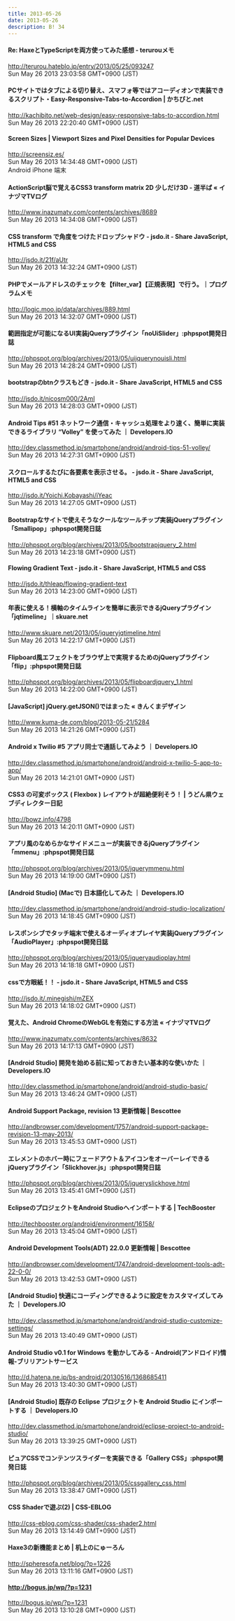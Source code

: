 ```yaml
---
title: 2013-05-26
date: 2013-05-26
description: B! 34
---
```


#### Re: HaxeとTypeScriptを両方使ってみた感想 - terurouメモ
http://terurou.hateblo.jp/entry/2013/05/25/093247<br>
Sun May 26 2013 23:03:58 GMT+0900 (JST)<br>


#### PCサイトではタブによる切り替え、スマフォ等ではアコーディオンで実装できるスクリプト・Easy-Responsive-Tabs-to-Accordion | かちびと.net
http://kachibito.net/web-design/easy-responsive-tabs-to-accordion.html<br>
Sun May 26 2013 22:20:40 GMT+0900 (JST)<br>


#### Screen Sizes | Viewport Sizes and Pixel Densities for Popular Devices
http://screensiz.es/<br>
Sun May 26 2013 14:34:48 GMT+0900 (JST)<br>
Android iPhone 端末


#### ActionScript脳で覚えるCSS3 transform matrix 2D 少しだけ3D - 道半ば « イナヅマTVログ
http://www.inazumatv.com/contents/archives/8689<br>
Sun May 26 2013 14:34:08 GMT+0900 (JST)<br>


#### CSS transform で角度をつけたドロップシャドウ - jsdo.it - Share JavaScript, HTML5 and CSS
http://jsdo.it/21f/aUtr<br>
Sun May 26 2013 14:32:24 GMT+0900 (JST)<br>


#### PHPでメールアドレスのチェックを【filter_var】【正規表現】で行う。｜プログラムメモ
http://logic.moo.jp/data/archives/889.html<br>
Sun May 26 2013 14:32:07 GMT+0900 (JST)<br>


#### 範囲指定が可能になるUI実装jQueryプラグイン「noUiSlider」:phpspot開発日誌
http://phpspot.org/blog/archives/2013/05/uijquerynouisli.html<br>
Sun May 26 2013 14:28:24 GMT+0900 (JST)<br>


#### bootstrapのbtnクラスもどき - jsdo.it - Share JavaScript, HTML5 and CSS
http://jsdo.it/nicosm000/2AmI<br>
Sun May 26 2013 14:28:03 GMT+0900 (JST)<br>


#### Android Tips #51 ネットワーク通信・キャッシュ処理をより速く、簡単に実装できるライブラリ  “Volley” を使ってみた ｜ Developers.IO
http://dev.classmethod.jp/smartphone/android/android-tips-51-volley/<br>
Sun May 26 2013 14:27:31 GMT+0900 (JST)<br>


#### スクロールするたびに各要素を表示させる。 - jsdo.it - Share JavaScript, HTML5 and CSS
http://jsdo.it/Yoichi.Kobayashi/iYeac<br>
Sun May 26 2013 14:27:05 GMT+0900 (JST)<br>


#### Bootstrapなサイトで使えそうなクールなツールチップ実装jQueryプラグイン「Smallipop」:phpspot開発日誌
http://phpspot.org/blog/archives/2013/05/bootstrapjquery_2.html<br>
Sun May 26 2013 14:23:18 GMT+0900 (JST)<br>


#### Flowing Gradient Text - jsdo.it - Share JavaScript, HTML5 and CSS
http://jsdo.it/thleap/flowing-gradient-text<br>
Sun May 26 2013 14:23:00 GMT+0900 (JST)<br>


#### 年表に使える！横軸のタイムラインを簡単に表示できるjQueryプラグイン「jqtimeline」｜skuare.net
http://www.skuare.net/2013/05/jqueryjqtimeline.html<br>
Sun May 26 2013 14:22:17 GMT+0900 (JST)<br>


#### Flipboard風エフェクトをブラウザ上で実現するためのjQueryプラグイン「flip」:phpspot開発日誌
http://phpspot.org/blog/archives/2013/05/flipboardjquery_1.html<br>
Sun May 26 2013 14:22:00 GMT+0900 (JST)<br>


#### [JavaScript] jQuery.getJSON()ではまった « きんくまデザイン
http://www.kuma-de.com/blog/2013-05-21/5284<br>
Sun May 26 2013 14:21:26 GMT+0900 (JST)<br>


#### Android x Twilio #5 アプリ同士で通話してみよう ｜ Developers.IO
http://dev.classmethod.jp/smartphone/android/android-x-twilio-5-app-to-app/<br>
Sun May 26 2013 14:21:01 GMT+0900 (JST)<br>


#### CSS3 の可変ボックス ( Flexbox ) レイアウトが超絶便利そう！ | うどん県ウェブディレクター日記
http://bowz.info/4798<br>
Sun May 26 2013 14:20:11 GMT+0900 (JST)<br>


#### アプリ風のなめらかなサイドメニューが実装できるjQueryプラグイン「mmenu」:phpspot開発日誌
http://phpspot.org/blog/archives/2013/05/jquerymmenu.html<br>
Sun May 26 2013 14:19:00 GMT+0900 (JST)<br>


#### [Android Studio] (Macで) 日本語化してみた ｜ Developers.IO
http://dev.classmethod.jp/smartphone/android/android-studio-localization/<br>
Sun May 26 2013 14:18:45 GMT+0900 (JST)<br>


#### レスポンシブでタッチ端末で使えるオーディオプレイヤ実装jQueryプラグイン「AudioPlayer」:phpspot開発日誌
http://phpspot.org/blog/archives/2013/05/jqueryaudioplay.html<br>
Sun May 26 2013 14:18:18 GMT+0900 (JST)<br>


#### cssで方眼紙！！ - jsdo.it - Share JavaScript, HTML5 and CSS
http://jsdo.it/.minegishi/mZEX<br>
Sun May 26 2013 14:18:02 GMT+0900 (JST)<br>


#### 覚えた、Android ChromeのWebGLを有効にする方法 « イナヅマTVログ
http://www.inazumatv.com/contents/archives/8632<br>
Sun May 26 2013 14:17:13 GMT+0900 (JST)<br>


#### [Android Studio] 開発を始める前に知っておきたい基本的な使いかた ｜ Developers.IO
http://dev.classmethod.jp/smartphone/android/android-studio-basic/<br>
Sun May 26 2013 13:46:24 GMT+0900 (JST)<br>


#### Android Support Package, revision 13 更新情報 | Bescottee
http://andbrowser.com/development/1757/android-support-package-revision-13-may-2013/<br>
Sun May 26 2013 13:45:53 GMT+0900 (JST)<br>


#### エレメントのホバー時にフェードアウト＆アイコンをオーバーレイできるjQueryプラグイン「Slickhover.js」:phpspot開発日誌
http://phpspot.org/blog/archives/2013/05/jqueryslickhove.html<br>
Sun May 26 2013 13:45:41 GMT+0900 (JST)<br>


#### EclipseのプロジェクトをAndroid Studioへインポートする | TechBooster
http://techbooster.org/android/environment/16158/<br>
Sun May 26 2013 13:45:04 GMT+0900 (JST)<br>


#### Android Development Tools(ADT) 22.0.0 更新情報 | Bescottee
http://andbrowser.com/development/1747/android-development-tools-adt-22-0-0/<br>
Sun May 26 2013 13:42:53 GMT+0900 (JST)<br>


#### [Android Studio] 快適にコーディングできるように設定をカスタマイズしてみた ｜ Developers.IO
http://dev.classmethod.jp/smartphone/android/android-studio-customize-settings/<br>
Sun May 26 2013 13:40:49 GMT+0900 (JST)<br>


#### Android Studio v0.1 for Windows を動かしてみる - Android(アンドロイド)情報-ブリリアントサービス
http://d.hatena.ne.jp/bs-android/20130516/1368685411<br>
Sun May 26 2013 13:40:30 GMT+0900 (JST)<br>


#### [Android Studio] 既存の Eclipse プロジェクトを Android Studio にインポートする ｜ Developers.IO
http://dev.classmethod.jp/smartphone/android/eclipse-project-to-android-studio/<br>
Sun May 26 2013 13:39:25 GMT+0900 (JST)<br>


#### ピュアCSSでコンテンツスライダーを実装できる「Gallery CSS」:phpspot開発日誌
http://phpspot.org/blog/archives/2013/05/cssgallery_css.html<br>
Sun May 26 2013 13:38:47 GMT+0900 (JST)<br>


#### CSS Shaderで遊ぶ(2) | CSS-EBLOG
http://css-eblog.com/css-shader/css-shader2.html<br>
Sun May 26 2013 13:14:49 GMT+0900 (JST)<br>


#### Haxe3の新機能まとめ | 机上のにゅーろん
http://spheresofa.net/blog/?p=1226<br>
Sun May 26 2013 13:11:16 GMT+0900 (JST)<br>


#### http://bogus.jp/wp/?p=1231
http://bogus.jp/wp/?p=1231<br>
Sun May 26 2013 13:10:28 GMT+0900 (JST)<br>


